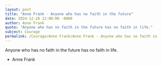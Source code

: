 ```yaml
---
layout: post
title: "Anne Frank - Anyone who has no faith in the future"
date: 2024-12-28 12:00:00 -0000
author: Anne Frank
quote: "Anyone who has no faith in the future has no faith in life."
subject: Courage
permalink: /Courage/Anne Frank/Anne Frank - Anyone who has no faith in the future
---
```


Anyone who has no faith in the future has no faith in life.

- Anne Frank

